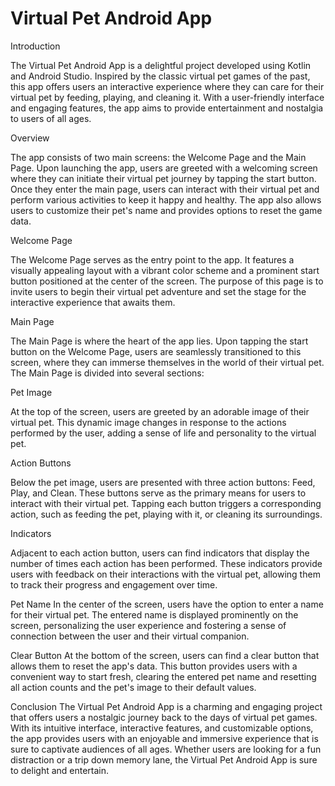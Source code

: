 # Virtual Pet Android App
Introduction

The Virtual Pet Android App is a delightful project developed using Kotlin and Android Studio. Inspired by the classic virtual pet games of the past, this app offers users an interactive experience where they can care for their virtual pet by feeding, playing, and cleaning it. With a user-friendly interface and engaging features, the app aims to provide entertainment and nostalgia to users of all ages. 

Overview

The app consists of two main screens: the Welcome Page and the Main Page. Upon launching the app, users are greeted with a welcoming screen where they can initiate their virtual pet journey by tapping the start button. Once they enter the main page, users can interact with their virtual pet and perform various activities to keep it happy and healthy. The app also allows users to customize their pet's name and provides options to reset the game data.

Welcome Page

The Welcome Page serves as the entry point to the app. It features a visually appealing layout with a vibrant color scheme and a prominent start button positioned at the center of the screen. The purpose of this page is to invite users to begin their virtual pet adventure and set the stage for the interactive experience that awaits them.

Main Page

The Main Page is where the heart of the app lies. Upon tapping the start button on the Welcome Page, users are seamlessly transitioned to this screen, where they can immerse themselves in the world of their virtual pet. The Main Page is divided into several sections:

Pet Image

At the top of the screen, users are greeted by an adorable image of their virtual pet. This dynamic image changes in response to the actions performed by the user, adding a sense of life and personality to the virtual pet.

Action Buttons

Below the pet image, users are presented with three action buttons: Feed, Play, and Clean. These buttons serve as the primary means for users to interact with their virtual pet. Tapping each button triggers a corresponding action, such as feeding the pet, playing with it, or cleaning its surroundings.

Indicators

Adjacent to each action button, users can find indicators that display the number of times each action has been performed. These indicators provide users with feedback on their interactions with the virtual pet, allowing them to track their progress and engagement over time.


Pet Name
In the center of the screen, users have the option to enter a name for their virtual pet. The entered name is displayed prominently on the screen, personalizing the user experience and fostering a sense of connection between the user and their virtual companion.

Clear Button
At the bottom of the screen, users can find a clear button that allows them to reset the app's data. This button provides users with a convenient way to start fresh, clearing the entered pet name and resetting all action counts and the pet's image to their default values.

Conclusion
The Virtual Pet Android App is a charming and engaging project that offers users a nostalgic journey back to the days of virtual pet games. With its intuitive interface, interactive features, and customizable options, the app provides users with an enjoyable and immersive experience that is sure to captivate audiences of all ages. Whether users are looking for a fun distraction or a trip down memory lane, the Virtual Pet Android App is sure to delight and entertain.
